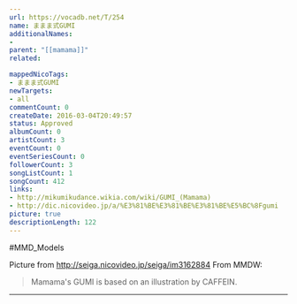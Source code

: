```yaml
---
url: https://vocadb.net/T/254
name: ままま式GUMI
additionalNames: 
- 
parent: "[[mamama]]"
related:

mappedNicoTags:
- ままま式GUMI
newTargets:
- all
commentCount: 0
createDate: 2016-03-04T20:49:57
status: Approved
albumCount: 0
artistCount: 3
eventCount: 0
eventSeriesCount: 0
followerCount: 3
songListCount: 1
songCount: 412
links: 
- http://mikumikudance.wikia.com/wiki/GUMI_(Mamama)
- http://dic.nicovideo.jp/a/%E3%81%BE%E3%81%BE%E3%81%BE%E5%BC%8Fgumi
picture: true
descriptionLength: 122
---
```


#MMD_Models

Picture from http://seiga.nicovideo.jp/seiga/im3162884
From MMDW: 
> Mamama's GUMI is based on an illustration by CAFFEIN.

---

